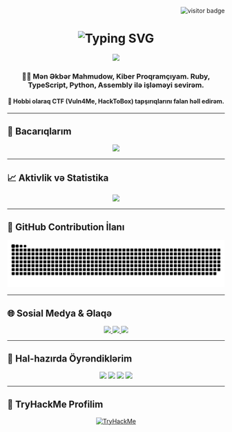 <!-- Profil Görüntüleyici -->
<p align="right">
  <img src="https://visitor-badge.laobi.icu/badge?page_id=salesp07.salesp07" alt="visitor badge"/>
</p>

<!-- Salam Banner -->
<h1 align="center">
  <img src="https://readme-typing-svg.herokuapp.com?font=Fira+Code&weight=500&size=30&pause=1000&center=true&vCenter=true&width=800&lines=Salam!+Mən,+Əkbər+Mahmudow;Azerbaycansayağı+Developer;+Kiber+Təhlükəsiz+üzrə+P.T;" alt="Typing SVG" />
</h1>

<!-- Gif animasiyalı giriş -->
<div align="center">
  <img src="https://media.giphy.com/media/hvRJCLFzcasrR4ia7z/giphy.gif" width="120"/>
</div>

<!-- Qısa Haqqımda -->
<div align="center">
  <h3>👨‍💻 Mən Əkbər Mahmudow, Kiber Proqramçıyam. Ruby, TypeScript, Python, Assembly ilə işləməyi sevirəm.</h3>
  <h4>🚩 Hobbi olaraq CTF (Vuln4Me, HackToBox) tapşırıqlarını falan həll edirəm.</h4>
</div>

---

## 🔧 Bacarıqlarım
<div align="center">
  <img src="https://skillicons.dev/icons?i=html,css,ts,nextjs,nodejs,python,ruby,mongodb,firebase,git,github,vscode,figma,tailwind,bootstrap,flask,express" />
</div>

---

## 📈 Aktivlik və Statistika
<div align="center">
  <img src="https://github-readme-stats.vercel.app/api?username=Wafflechi&show_icons=true&theme=radical" width="45%"/>
</div>

---

## 🐍 GitHub Contribution İlanı
<p align="center">
  <img src="https://raw.githubusercontent.com/salesp07/salesp07/output/github-contribution-grid-snake.svg" alt="snake"/>
</p>

---

## 🌐 Sosial Medya & Əlaqə
<div align="center">
  <a href="https://discord.com/users/356450093357989909" target="_blank">
    <img src="https://img.shields.io/badge/Discord-356450093357989909-5865F2?style=for-the-badge&logo=discord&logoColor=white" />
  </a>
  <a href="https://instagram.com/ekbermv" target="_blank">
    <img src="https://img.shields.io/badge/Instagram-ekbermv-E4405F?style=for-the-badge&logo=instagram&logoColor=white" />
  </a>
  <a href="https://www.hackerrank.com/1timsah" target="_blank">
    <img src="https://img.shields.io/badge/HackerRank-wafflechi-2EC866?style=for-the-badge&logo=hackerrank&logoColor=white" />
  </a>
</div>

---

## 🧠 Hal-hazırda Öyrəndiklərim
<div align="center">
  <img src="https://github.com/Anmol-Baranwal/Cool-GIFs-For-GitHub/assets/74038190/29fd6286-4e7b-4d6c-818f-c4765d5e39a9" width="80">
  <img src="https://github.com/Anmol-Baranwal/Cool-GIFs-For-GitHub/assets/74038190/3fb2cdf6-8920-462e-87a4-95af376418aa" width="80">
  <img src="https://github.com/Anmol-Baranwal/Cool-GIFs-For-GitHub/assets/74038190/de038172-e903-4951-926c-755878deb0b4" width="80">
  <img src="https://github.com/Anmol-Baranwal/Cool-GIFs-For-GitHub/assets/74038190/398b19b1-9aae-4c1f-8bc0-d172a2c08d68" width="80">
</div>

---

## 🧩 TryHackMe Profilim
<div align="center">
  <a href="https://tryhackme.com/p/ekbermv" target="_blank">
    <img src="https://tryhackme-badges.s3.amazonaws.com/banisca.png" alt="TryHackMe" width="300"/>
  </a>
</div>

